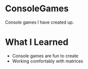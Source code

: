 # ConsoleGames
Console games I have created up.

# What I Learned

* Console games are fun to create
* Working comfortably with matrices
